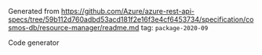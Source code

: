 Generated from https://github.com/Azure/azure-rest-api-specs/tree/59b112d760adbd53acd181f2e16f3e4cf6453734/specification/cosmos-db/resource-manager/readme.md tag: `package-2020-09`

Code generator 


